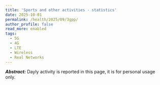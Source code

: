 ```yaml
---
title: 'Sports and other activities - statistics'
date: 2025-10-01
permalink: /health/2025/09/3gpp/
author_profile: false
read_more: enabled
tags:
  - 5G
  - 4G
  - LTE
  - Wireless
  - Real Networks
---
```


***Abstract:*** Dayly activity is reported in this page, it is for personal usage only.

<html>
<script src="https://cdnjs.cloudflare.com/ajax/libs/Chart.js/2.9.4/Chart.js"></script>
<body>
<canvas id="myChart" style="width:100%;max-width:700px"></canvas>

<script>
var xyValues = [
  {x:50, y:7},
  {x:60, y:8},
  {x:70, y:8},
  {x:80, y:9},
  {x:90, y:9},
  {x:100, y:9},
  {x:110, y:10},
  {x:120, y:11},
  {x:130, y:14},
  {x:140, y:14},
  {x:150, y:15}
];

new Chart("myChart", {
  type: "scatter",
  data: {
    datasets: [{
      pointRadius: 4,
      pointBackgroundColor: "rgb(0,0,255)",
      data: xyValues
    }]
  },
  options: {
    legend: {display: false},
    scales: {
      xAxes: [{ticks: {min: 40, max:160}}],
      yAxes: [{ticks: {min: 6, max:16}}],
    }
  }
});
</script>

</body>
</html>

